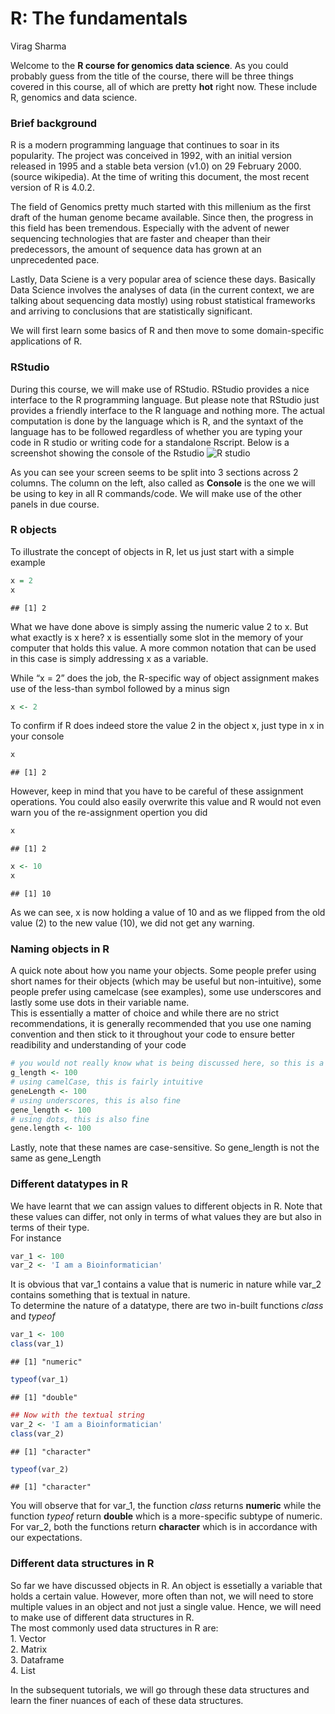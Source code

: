 R: The fundamentals
================
Virag Sharma

Welcome to the **R course for genomics data science**. As you could
probably guess from the title of the course, there will be three things
covered in this course, all of which are pretty **hot** right now. These
include R, genomics and data science.

### Brief background

R is a modern programming language that continues to soar in its
popularity. The project was conceived in 1992, with an initial version
released in 1995 and a stable beta version (v1.0) on 29 February 2000.
(source wikipedia). At the time of writing this document, the most
recent version of R is 4.0.2.

The field of Genomics pretty much started with this millenium as the
first draft of the human genome became available. Since then, the
progress in this field has been tremendous. Especially with the advent
of newer sequencing technologies that are faster and cheaper than their
predecessors, the amount of sequence data has grown at an unprecedented
pace.

Lastly, Data Sciene is a very popular area of science these days.
Basically Data Science involves the analyses of data (in the current
context, we are talking about sequencing data mostly) using robust
statistical frameworks and arriving to conclusions that are
statistically significant.

We will first learn some basics of R and then move to some
domain-specific applications of R.

### RStudio

During this course, we will make use of RStudio. RStudio provides a nice
interface to the R programming language. But please note that RStudio
just provides a friendly interface to the R language and nothing more.
The actual computation is done by the language which is R, and the
syntaxt of the language has to be followed regardless of whether you are
typing your code in R studio or writing code for a standalone Rscript.
Below is a screenshot showing the console of the Rstudio ![R
studio](Rstudio_screenshot.png)

As you can see your screen seems to be split into 3 sections across 2
columns. The column on the left, also called as **Console** is the one
we will be using to key in all R commands/code. We will make use of the
other panels in due course.

### R objects

To illustrate the concept of objects in R, let us just start with a
simple example

``` r
x = 2
x
```

    ## [1] 2

What we have done above is simply assing the numeric value 2 to x. But
what exactly is x here? x is essentially some slot in the memory of your
computer that holds this value. A more common notation that can be used
in this case is simply addressing x as a variable.

While “x = 2” does the job, the R-specific way of object assignment
makes use of the less-than symbol followed by a minus sign

``` r
x <- 2
```

To confirm if R does indeed store the value 2 in the object x, just type
in x in your console

``` r
x
```

    ## [1] 2

However, keep in mind that you have to be careful of these assignment
operations. You could also easily overwrite this value and R would not
even warn you of the re-assignment opertion you did

``` r
x
```

    ## [1] 2

``` r
x <- 10
x
```

    ## [1] 10

As we can see, x is now holding a value of 10 and as we flipped from the
old value (2) to the new value (10), we did not get any warning.

### Naming objects in R

A quick note about how you name your objects. Some people prefer using
short names for their objects (which may be useful but non-intuitive),
some people prefer using camelcase (see examples), some use underscores
and lastly some use dots in their variable name.  
This is essentially a matter of choice and while there are no strict
recommendations, it is generally recommended that you use one naming
convention and then stick to it throughout your code to ensure better
readibility and understanding of your
code

``` r
# you would not really know what is being discussed here, so this is a non-intuitive name for your object
g_length <- 100
# using camelCase, this is fairly intuitive
geneLength <- 100
# using underscores, this is also fine
gene_length <- 100
# using dots, this is also fine
gene.length <- 100
```

Lastly, note that these names are case-sensitive. So gene\_length is not
the same as gene\_Length

### Different datatypes in R

We have learnt that we can assign values to different objects in R. Note
that these values can differ, not only in terms of what values they are
but also in terms of their type.  
For instance

``` r
var_1 <- 100
var_2 <- 'I am a Bioinformatician'
```

It is obvious that var\_1 contains a value that is numeric in nature
while var\_2 contains something that is textual in nature.  
To determine the nature of a datatype, there are two in-built functions
*class* and *typeof*

``` r
var_1 <- 100
class(var_1)
```

    ## [1] "numeric"

``` r
typeof(var_1)
```

    ## [1] "double"

``` r
## Now with the textual string
var_2 <- 'I am a Bioinformatician'
class(var_2)
```

    ## [1] "character"

``` r
typeof(var_2)
```

    ## [1] "character"

You will observe that for var\_1, the function *class* returns
**numeric** while the function *typeof* return **double** which is a
more-specific subtype of numeric.  
For var\_2, both the functions return **character** which is in
accordance with our expectations.

### Different data structures in R

So far we have discussed objects in R. An object is essetially a
variable that holds a certain value. However, more often than not, we
will need to store multiple values in an object and not just a single
value. Hence, we will need to make use of different data structures in
R.  
The most commonly used data structures in R are:  
1\. Vector  
2\. Matrix  
3\. Dataframe  
4\. List

In the subsequent tutorials, we will go through these data structures
and learn the finer nuances of each of these data structures.
